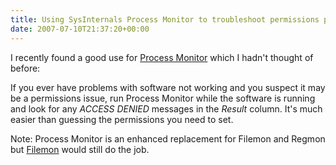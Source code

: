 ```yaml
---
title: Using SysInternals Process Monitor to troubleshoot permissions problems
date: 2007-07-10T21:37:20+00:00
---
```

I recently found a good use for [Process Monitor](http://www.microsoft.com/technet/sysinternals/utilities/processmonitor.mspx) which I hadn't thought of before: 

If you ever have problems with software not working and you suspect it may be a permissions issue, run Process Monitor while the software is running and look for any _ACCESS DENIED_ messages in the _Result_ column. It's much easier than guessing the permissions you need to set. 

Note: Process Monitor is an enhanced replacement for Filemon and Regmon but [Filemon](http://www.microsoft.com/technet/sysinternals/utilities/filemon.mspx) would still do the job.